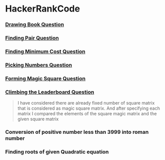 # HackerRankCode
### [Drawing Book Question](https://www.hackerrank.com/challenges/drawing-book/problem)
### [Finding Pair Question](https://www.hackerrank.com/challenges/sock-merchant)
### [Finding Minimum Cost Question](https://practice.geeksforgeeks.org/problems/minimum-cost-of-ropes-1587115620/0)
### [Picking Numbers Question](https://www.hackerrank.com/challenges/picking-numbers/problem)
### [Forming Magic Square Question](https://www.hackerrank.com/challenges/magic-square-forming/problem)
### [Climbing the Leaderboard Question](https://www.hackerrank.com/challenges/climbing-the-leaderboard/problem)
> I have considered there are already fixed number of square matrix that is considered as magic square matrix. And after specifying each matrix I compared the elements of the square magic matrix and the given square matrix
### Conversion of positive number less than 3999 into roman number
### Finding roots of given Quadratic equation
